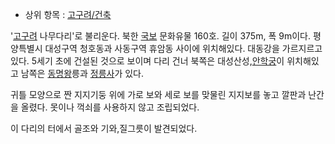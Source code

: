   * 상위 항목 : [고구려/건축](%EA%B3%A0%EA%B5%AC%EB%A0%A4/%EA%B1%B4%EC%B6%95.md)  

'[고구려](%EA%B3%A0%EA%B5%AC%EB%A0%A4.md) 나무다리'로 불리운다. 북한
[국보](%EA%B5%AD%EB%B3%B4.md) 문화유물 160호. 길이 375m, 폭 9m이다. 평양특별시 대성구역 청호동과
사동구역 휴암동 사이에 위치해있다. 대동강을 가르지르고 있다. 5세기 초에 건설된 것으로 보이며 다리 건너 북쪽은
대성산성,[안학궁](%EC%95%88%ED%95%99%EA%B6%81.md)이 위치해있고 남쪽은
[동명왕](%EB%8F%99%EB%AA%85%EC%99%95.md)릉과
[정릉사](%EC%A0%95%EB%A6%89%EC%82%AC.md)가 있다.

귀틀 모양으로 짠 지지기둥 위에 가로 보와 세로 보를 맞물린 지지보를 놓고 깔판과 난간을 올렸다. 못이나 꺽쇠를 사용하지 않고 조립되었다.

이 다리의 터에서 골조와 기와,질그릇이 발견되었다.

